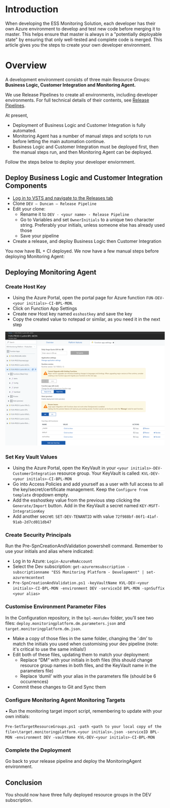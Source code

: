 # Introduction
When developing the ESS Monitoring Solution, each developer has their own Azure environment to develop and test new code before merging it to master. This helps ensure that master is always in a "potentially deployable state" by ensuring that only well-tested and complete code is merged. This article gives you the steps to create your own developer environment.

# Overview
A development environment consists of three main Resource Groups: **Business Logic, Customer Integration and Monitoring Agent.**

We use Release Pipelines to create all environments, including developer environments. For full technical details of their contents, see [Release Pipelines](/Technical-Details-Monitoring-Platform/Release-Pipelines).

At present,
- Deployment of Business Logic and Customer Integration is fully automated. 
- Monitoring Agent has a number of manual steps and scripts to run before letting the main automation continue.
- Business Logic and Customer Integration must be deployed first, then the manual steps run, and then Monitoring Agent can be deployed.

Follow the steps below to deploy your developer enviornment.

## Deploy Business Logic and Customer Integration Components

- [Log in to VSTS and navigate to the Releases tab](https://easplatform.visualstudio.com/Monitoring/_release)
- Clone `DEV – Duncan – Release Pipeline` 
- Edit your clone:
  - Rename it to `DEV - <your name> - Release Pipeline`
  - Go to Variables and set `OwnerInitials` to a unique two character string. Preferably your initials, unless someone else has already used those
  - Save your pipeline
- Create a release, and deploy Business Logic then Customer Integration

You now have BL + CI deployed. We now have a few manual steps before deploying Monitoring Agent:

## Deploying Monitoring Agent
### Create Host Key 
- Using the Azure Portal, open the portal page for Azure function `FUN-DEV-<your initials>-CI-BPL-MON`.
- Click on Function App Settings
- Create new Host key named `esshostkey` and save the key
- Copy the created value to notepad or similar, as you need it in the next step

 ![image.png](.attachments/image-f8e9f4f5-5be6-49e0-ab24-f3d34fbacdcf.png)



### Set Key Vault Values 
- Using the Azure Portal, open the KeyVault in your `<your initials>-DEV-CustomerIntegration` resource group. Your KeyVault is called: `KVL-DEV-<your initials>-CI-BPL-MON`
- Go into Access Policies and add yourself as a user with full access to all the key/secret/certificate management. Keep the `Configure from template` dropdown empty.
- Add the esshostkey value from the previous step clicking the `Generate/Import` button. Add in the KeyVault a secret named `KEY-MSFT-IntegrationKey`
- Add another secret: `SET-DEV-TENANTID` with value `72f988bf-86f1-41af-91ab-2d7cd011db47`

### Create Security Principals
Run the Pre-SpnCreationAndValidation powershell command. Remember to use your initials and alias where indicated:

- Log in to Azure: `Login-AzureRmAccount`
- Select the Dev subscription: `get-azurermsubscription -subscriptionname "ESS Monitoring Platform - Development" | set-azurermcontext`
- `Pre-SpnCreationAndValidation.ps1 -keyVaultName KVL-DEV-<your initials>-CI-BPL-MON -environment DEV -serviceId BPL-MON -spnSuffix <your alias>` 

### Customise Environment Parameter Files
In the Configuration repository, in the `bpl-mon\dev` folder, you’ll see two files: `deploy.monitoringplatform.dm.parameters.json` and `target.monitoringplatform.dm.json`.

- Make a copy of those files in the same folder, changing the ‘.dm’ to match the initials you used when customising your dev pipeline (note: it's critical to use the same initials!)
- Edit both of these files, updating them to match your deployment:
  - Replace “DM“ with your initials in both files (this should change resource group names in both files, and the KeyVault name in the parameters file)
  - Replace ‘dumil’ with your alias in the parameters file (should be 6 occurrences)
- Commit these changes to Git and Sync them
### Configure Monitoring Agent Monitoring Targets
•	Run the monitoring target import script, remembering to update with your own initials:

`Pre-SetTargetResourceGroups.ps1 -path <path to your local copy of the file>\target.monitoringplatform.<your initials>.json -serviceID BPL-MON -environment DEV -vaultName KVL-DEV-<your initials>-CI-BPL-MON`

### Complete the Deployment
Go back to your release pipeline and deploy the MonitoringAgent environment. 

## Conclusion
You should now have three fully deployed resource groups in the DEV subscription.